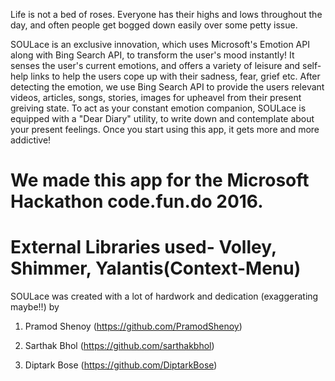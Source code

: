 Life is not a bed of roses.
Everyone has their highs and lows throughout the day, and often people get bogged down easily over some petty issue.

SOULace is an exclusive innovation, which uses Microsoft's Emotion API along with Bing Search API, to transform the user's mood instantly!
It senses the user's current emotions, and offers a variety of leisure and self-help links to help the users cope up with their sadness, fear, grief etc. 
After detecting the emotion, we use Bing Search API to provide the users relevant videos, articles, songs, stories, images for upheavel from their present greiving state.
To act as your constant emotion companion, SOULace is equipped with a "Dear Diary" utility, to write down and contemplate about your present feelings.
Once you start using this app, it gets more and more addictive!

We made this app for the Microsoft Hackathon code.fun.do 2016.
==============================================================================================
External Libraries used- Volley, Shimmer, Yalantis(Context-Menu)
==============================================================================================

SOULace was created with a lot of hardwork and dedication (exaggerating maybe!!) by

1. Pramod Shenoy (https://github.com/PramodShenoy)             

2. Sarthak Bhol (https://github.com/sarthakbhol)

3. Diptark Bose (https://github.com/DiptarkBose)

